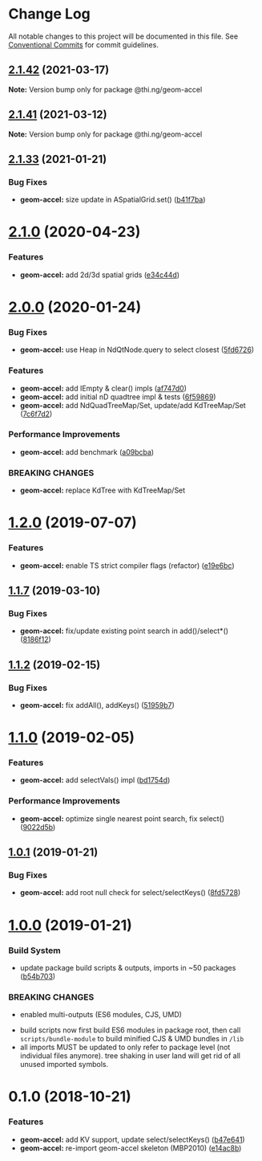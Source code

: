 # Change Log

All notable changes to this project will be documented in this file.
See [Conventional Commits](https://conventionalcommits.org) for commit guidelines.

## [2.1.42](https://github.com/thi-ng/umbrella/compare/@thi.ng/geom-accel@2.1.41...@thi.ng/geom-accel@2.1.42) (2021-03-17)

**Note:** Version bump only for package @thi.ng/geom-accel





## [2.1.41](https://github.com/thi-ng/umbrella/compare/@thi.ng/geom-accel@2.1.40...@thi.ng/geom-accel@2.1.41) (2021-03-12)

**Note:** Version bump only for package @thi.ng/geom-accel





## [2.1.33](https://github.com/thi-ng/umbrella/compare/@thi.ng/geom-accel@2.1.32...@thi.ng/geom-accel@2.1.33) (2021-01-21)


### Bug Fixes

* **geom-accel:** size update in ASpatialGrid.set() ([b41f7ba](https://github.com/thi-ng/umbrella/commit/b41f7ba38b454f6790c640d9363faa56ebe2190e))





# [2.1.0](https://github.com/thi-ng/umbrella/compare/@thi.ng/geom-accel@2.0.11...@thi.ng/geom-accel@2.1.0) (2020-04-23)


### Features

* **geom-accel:** add 2d/3d spatial grids ([e34c44d](https://github.com/thi-ng/umbrella/commit/e34c44d624026bbce946d904c5b861f7a48fd484))





# [2.0.0](https://github.com/thi-ng/umbrella/compare/@thi.ng/geom-accel@1.2.10...@thi.ng/geom-accel@2.0.0) (2020-01-24)

### Bug Fixes

* **geom-accel:** use Heap in NdQtNode.query to select closest ([5fd6726](https://github.com/thi-ng/umbrella/commit/5fd67260eeb85cfce8216bc3a3d9e5d304f3d846))

### Features

* **geom-accel:** add IEmpty & clear() impls ([af747d0](https://github.com/thi-ng/umbrella/commit/af747d0e607f193b02e2e9d561d66ce588a8bdc8))
* **geom-accel:** add initial nD quadtree impl & tests ([6f59869](https://github.com/thi-ng/umbrella/commit/6f59869f80222d200c68083b2dad5c1a8da731a0))
* **geom-accel:** add NdQuadTreeMap/Set, update/add KdTreeMap/Set ([7c6f7d2](https://github.com/thi-ng/umbrella/commit/7c6f7d249780dbfcabd60e3f8f6369fb1b42998d))

### Performance Improvements

* **geom-accel:** add benchmark ([a09bcba](https://github.com/thi-ng/umbrella/commit/a09bcbacae2cd7f1e284baaa47f40f64ed6a327e))

### BREAKING CHANGES

* **geom-accel:** replace KdTree with KdTreeMap/Set

# [1.2.0](https://github.com/thi-ng/umbrella/compare/@thi.ng/geom-accel@1.1.17...@thi.ng/geom-accel@1.2.0) (2019-07-07)

### Features

* **geom-accel:** enable TS strict compiler flags (refactor) ([e19e6bc](https://github.com/thi-ng/umbrella/commit/e19e6bc))

## [1.1.7](https://github.com/thi-ng/umbrella/compare/@thi.ng/geom-accel@1.1.6...@thi.ng/geom-accel@1.1.7) (2019-03-10)

### Bug Fixes

* **geom-accel:** fix/update existing point search in add()/select*() ([8186f12](https://github.com/thi-ng/umbrella/commit/8186f12))

## [1.1.2](https://github.com/thi-ng/umbrella/compare/@thi.ng/geom-accel@1.1.1...@thi.ng/geom-accel@1.1.2) (2019-02-15)

### Bug Fixes

* **geom-accel:** fix addAll(), addKeys() ([51959b7](https://github.com/thi-ng/umbrella/commit/51959b7))

# [1.1.0](https://github.com/thi-ng/umbrella/compare/@thi.ng/geom-accel@1.0.2...@thi.ng/geom-accel@1.1.0) (2019-02-05)

### Features

* **geom-accel:** add selectVals() impl ([bd1754d](https://github.com/thi-ng/umbrella/commit/bd1754d))

### Performance Improvements

* **geom-accel:** optimize single nearest point search, fix select() ([9022d5b](https://github.com/thi-ng/umbrella/commit/9022d5b))

## [1.0.1](https://github.com/thi-ng/umbrella/compare/@thi.ng/geom-accel@1.0.0...@thi.ng/geom-accel@1.0.1) (2019-01-21)

### Bug Fixes

* **geom-accel:** add root null check for select/selectKeys() ([8fd5728](https://github.com/thi-ng/umbrella/commit/8fd5728))

# [1.0.0](https://github.com/thi-ng/umbrella/compare/@thi.ng/geom-accel@0.1.11...@thi.ng/geom-accel@1.0.0) (2019-01-21)

### Build System

* update package build scripts & outputs, imports in ~50 packages ([b54b703](https://github.com/thi-ng/umbrella/commit/b54b703))

### BREAKING CHANGES

* enabled multi-outputs (ES6 modules, CJS, UMD)

- build scripts now first build ES6 modules in package root, then call
  `scripts/bundle-module` to build minified CJS & UMD bundles in `/lib`
- all imports MUST be updated to only refer to package level
  (not individual files anymore). tree shaking in user land will get rid of
  all unused imported symbols.

# 0.1.0 (2018-10-21)

### Features

* **geom-accel:** add KV support, update select/selectKeys() ([b47e641](https://github.com/thi-ng/umbrella/commit/b47e641))
* **geom-accel:** re-import geom-accel skeleton (MBP2010) ([e14ac8b](https://github.com/thi-ng/umbrella/commit/e14ac8b))
